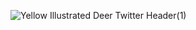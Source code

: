 
![Yellow Illustrated Deer Twitter Header(1)](https://user-images.githubusercontent.com/35456245/117655068-e0d1f900-b196-11eb-9e3e-ba815c85f675.png)

<!-- replace x.x.x with actual version -->
<script src="https://unpkg.com/@codersrank/summary@0.9.11/codersrank-summary.min.js"></script>

<codersrank-summary username="devneillza"></codersrank-summary>

<!--
**devneillza/devneillza** is a ✨ _special_ ✨ repository because its `README.md` (this file) appears on your GitHub profile.

Here are some ideas to get you started:

- 🔭 I’m currently working on ...
- 🌱 I’m currently learning ...
- 👯 I’m looking to collaborate on ...
- 🤔 I’m looking for help with ...
- 💬 Ask me about ...
- 📫 How to reach me: ...
- 😄 Pronouns: ...
- ⚡ Fun fact: ...
-->
